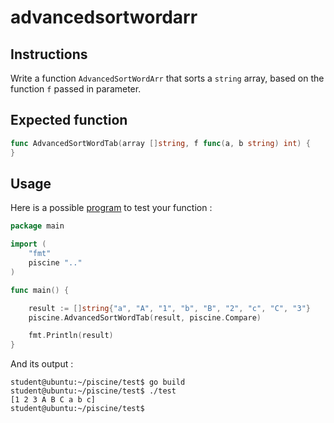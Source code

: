 # advancedsortwordarr

## Instructions

Write a function `AdvancedSortWordArr` that sorts a `string` array, based on the function `f` passed in parameter.

## Expected function

```go
func AdvancedSortWordTab(array []string, f func(a, b string) int) {
}
```

## Usage

Here is a possible [program](TODO-LINK) to test your function :

```go
package main

import (
	"fmt"
	piscine ".."
)

func main() {

	result := []string{"a", "A", "1", "b", "B", "2", "c", "C", "3"}
	piscine.AdvancedSortWordTab(result, piscine.Compare)

	fmt.Println(result)
}
```

And its output :

```console
student@ubuntu:~/piscine/test$ go build
student@ubuntu:~/piscine/test$ ./test
[1 2 3 A B C a b c]
student@ubuntu:~/piscine/test$
```
